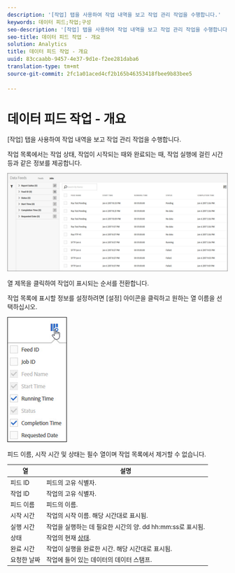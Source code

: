 ```yaml
---
description: '[작업] 탭을 사용하여 작업 내역을 보고 작업 관리 작업을 수행합니다.'
keywords: 데이터 피드;작업;구성
seo-description: '[작업] 탭을 사용하여 작업 내역을 보고 작업 관리 작업을 수행합니다.'
seo-title: 데이터 피드 작업 - 개요
solution: Analytics
title: 데이터 피드 작업 - 개요
uuid: 83ccaabb-9457-4e37-9d1e-f2ee281daba6
translation-type: tm+mt
source-git-commit: 2fc1a01aced4cf2b165b46353418fbee9b83bee5

---
```



# 데이터 피드 작업 - 개요

[작업] 탭을 사용하여 작업 내역을 보고 작업 관리 작업을 수행합니다.

작업 목록에서는 작업 상태, 작업이 시작되는 때와 완료되는 때, 작업 실행에 걸린 시간 등과 같은 정보를 제공합니다.

![](assets/jobs.jpg)

열 제목을 클릭하여 작업이 표시되는 순서를 전환합니다.

작업 목록에 표시할 정보를 설정하려면 [설정] 아이콘을 클릭하고 원하는 열 이름을 선택하십시오.

![](assets/job-cols.jpg)

피드 이름, 시작 시간 및 상태는 필수 열이며 작업 목록에서 제거할 수 없습니다.

| 열 | 설명 |
|---|---|
| 피드 ID | 피드의 고유 식별자. |
| 작업 ID | 작업의 고유 식별자. |
| 피드 이름 | 피드의 이름. |
| 시작 시간 | 작업의 시작 이름. 해당 시간대로 표시됨. |
| 실행 시간 | 작업을 실행하는 데 필요한 시간의 양. dd hh:mm:ss로 표시됨. |
| 상태 | 작업의 현재 [상태](/help/export/analytics-data-feed/c-df-jobs/r-job-status.md). |
| 완료 시간 | 작업이 실행을 완료한 시간. 해당 시간대로 표시됨. |
| 요청한 날짜 | 작업에 들어 있는 데이터의 데이터 스탬프. |

